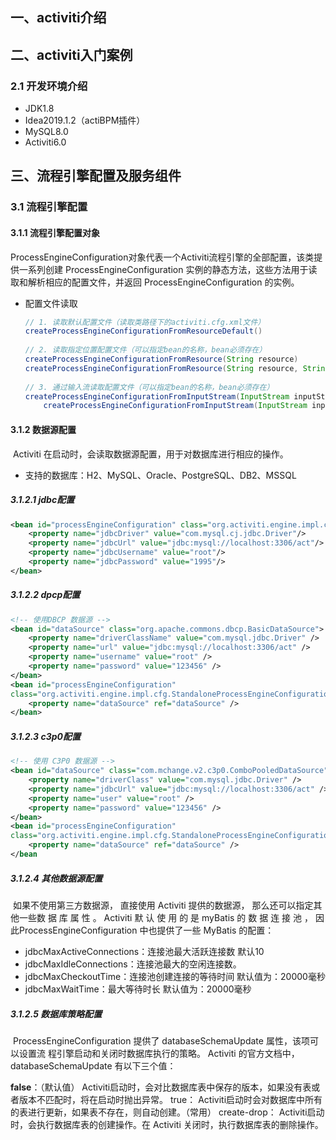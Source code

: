## 一、activiti介绍

## 二、activiti入门案例

### 2.1 开发环境介绍

- JDK1.8
- Idea2019.1.2（actiBPM插件）
- MySQL8.0
- Activiti6.0

## 三、流程引擎配置及服务组件

### 3.1 流程引擎配置

#### 3.1.1 流程引擎配置对象

​	ProcessEngineConfiguration对象代表一个Activiti流程引擎的全部配置，该类提供一系列创建 ProcessEngineConfiguration 实例的静态方法，这些方法用于读取和解析相应的配置文件，并返回 ProcessEngineConfiguration 的实例。

- 配置文件读取

  ~~~java
  // 1. 读取默认配置文件（读取类路径下的activiti.cfg.xml文件）
  createProcessEngineConfigurationFromResourceDefault()
      
  // 2. 读取指定位置配置文件（可以指定bean的名称，bean必须存在）
  createProcessEngineConfigurationFromResource(String resource)
  createProcessEngineConfigurationFromResource(String resource, String beanName)
      
  // 3. 通过输入流读取配置文件（可以指定bean的名称，bean必须存在）
  createProcessEngineConfigurationFromInputStream(InputStream inputStream)
      createProcessEngineConfigurationFromInputStream(InputStream inputStream, String beanName)
  ~~~

#### 3.1.2 数据源配置

​	Activiti 在启动时，会读取数据源配置，用于对数据库进行相应的操作。 

- 支持的数据库：H2、MySQL、Oracle、PostgreSQL、DB2、MSSQL

##### 3.1.2.1 jdbc配置

~~~xml
<bean id="processEngineConfiguration" class="org.activiti.engine.impl.cfg.StandaloneProcessEngineConfiguration">
    <property name="jdbcDriver" value="com.mysql.cj.jdbc.Driver"/>
    <property name="jdbcUrl" value="jdbc:mysql://localhost:3306/act"/>
    <property name="jdbcUsername" value="root"/>
    <property name="jdbcPassword" value="1995"/>
</bean>
~~~

##### 3.1.2.2 dpcp配置

~~~xml
<!-- 使用DBCP 数据源 -->
<bean id="dataSource" class="org.apache.commons.dbcp.BasicDataSource">
    <property name="driverClassName" value="com.mysql.jdbc.Driver" />
    <property name="url" value="jdbc:mysql://localhost:3306/act" />
    <property name="username" value="root" />
    <property name="password" value="123456" />
</bean>
<bean id="processEngineConfiguration"
class="org.activiti.engine.impl.cfg.StandaloneProcessEngineConfiguration">
	<property name="dataSource" ref="dataSource" />
</bean>
~~~

##### 3.1.2.3 c3p0配置

~~~xml
<!-- 使用 C3P0 数据源 -->
<bean id="dataSource" class="com.mchange.v2.c3p0.ComboPooledDataSource">
    <property name="driverClass" value="com.mysql.jdbc.Driver" />
    <property name="jdbcUrl" value="jdbc:mysql://localhost:3306/act" />
    <property name="user" value="root" />
    <property name="password" value="123456" />
</bean>
<bean id="processEngineConfiguration"
class="org.activiti.engine.impl.cfg.StandaloneProcessEngineConfiguration">
	<property name="dataSource" ref="dataSource" />
</bean
~~~

##### 3.1.2.4 其他数据源配置

​	如果不使用第三方数据源， 直接使用 Activiti 提供的数据源， 那么还可以指定其他一些数 据 库 属 性 。 Activiti 默 认 使 用 的 是 myBatis 的 数 据 连 接 池 ， 因 此ProcessEngineConfiguration 中也提供了一些 MyBatis 的配置：

- jdbcMaxActiveConnections：连接池最大活跃连接数 默认10
- jdbcMaxIdleConnections：连接池最大的空闲连接数。
- jdbcMaxCheckoutTime：连接池创建连接的等待时间 默认值为：20000毫秒
- jdbcMaxWaitTime：最大等待时长 默认值为：20000毫秒

##### 3.1.2.5  数据库策略配置

​	ProcessEngineConfiguration 提供了 databaseSchemaUpdate 属性，该项可以设置流
程引擎启动和关闭时数据库执行的策略。 Activiti 的官方文档中，databaseSchemaUpdate
有以下三个值：

**false**：（默认值） Activiti启动时，会对比数据库表中保存的版本，如果没有表或者版本不匹配时，将在启动时抛出异常。
true： Activiti启动时会对数据库中所有的表进行更新，如果表不存在，则自动创建。（常用）
create-drop： Activiti启动时，会执行数据库表的创建操作。在 Activiti 关闭时，执行数据库表的删除操作。